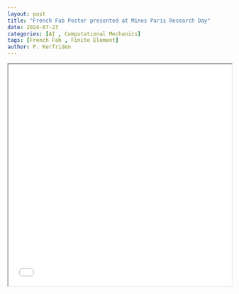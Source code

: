 ```yaml
---
layout: post
title: "French Fab Poster presented at Mines Paris Research Day"
date: 2024-07-23
categories: [AI , Computational Mechanics]
tags: [French Fab , Finite Element]
author: P. Kerfriden
---
```


<!-- <embed src="/assets/images/poster_french_fab.pdf" width="600" height="400" type="application/pdf"> -->


<iframe src="/assets/images/poster_french_fab.pdf" width="100%" height="500px">
</iframe>


<!--
<iframe
  src="https://mozilla.github.io/pdf.js/web/viewer.html?file=/assets/images/poster_french_fab.pdf#toolbar=0"
  width="100%"
  height="600px"
  style="border: none;">
</iframe>
 -->
